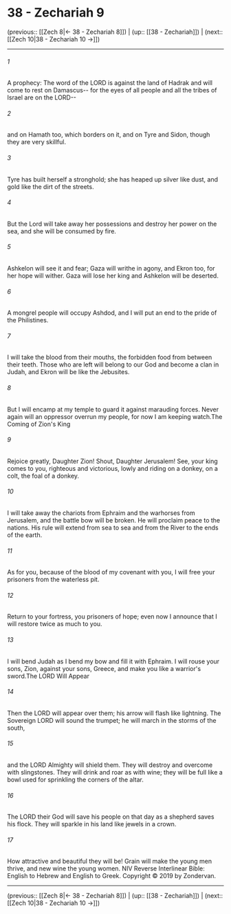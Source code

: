 # 38 - Zechariah 9

(previous:: [[Zech 8|← 38 - Zechariah 8]]) | (up:: [[38 - Zechariah]]) | (next:: [[Zech 10|38 - Zechariah 10 →]])

***


###### 1 
A prophecy: The word of the LORD is against the land of Hadrak and will come to rest on Damascus-- for the eyes of all people and all the tribes of Israel are on the LORD-- 

###### 2 
and on Hamath too, which borders on it, and on Tyre and Sidon, though they are very skillful. 

###### 3 
Tyre has built herself a stronghold; she has heaped up silver like dust, and gold like the dirt of the streets. 

###### 4 
But the Lord will take away her possessions and destroy her power on the sea, and she will be consumed by fire. 

###### 5 
Ashkelon will see it and fear; Gaza will writhe in agony, and Ekron too, for her hope will wither. Gaza will lose her king and Ashkelon will be deserted. 

###### 6 
A mongrel people will occupy Ashdod, and I will put an end to the pride of the Philistines. 

###### 7 
I will take the blood from their mouths, the forbidden food from between their teeth. Those who are left will belong to our God and become a clan in Judah, and Ekron will be like the Jebusites. 

###### 8 
But I will encamp at my temple to guard it against marauding forces. Never again will an oppressor overrun my people, for now I am keeping watch.The Coming of Zion's King 

###### 9 
Rejoice greatly, Daughter Zion! Shout, Daughter Jerusalem! See, your king comes to you, righteous and victorious, lowly and riding on a donkey, on a colt, the foal of a donkey. 

###### 10 
I will take away the chariots from Ephraim and the warhorses from Jerusalem, and the battle bow will be broken. He will proclaim peace to the nations. His rule will extend from sea to sea and from the River to the ends of the earth. 

###### 11 
As for you, because of the blood of my covenant with you, I will free your prisoners from the waterless pit. 

###### 12 
Return to your fortress, you prisoners of hope; even now I announce that I will restore twice as much to you. 

###### 13 
I will bend Judah as I bend my bow and fill it with Ephraim. I will rouse your sons, Zion, against your sons, Greece, and make you like a warrior's sword.The LORD Will Appear 

###### 14 
Then the LORD will appear over them; his arrow will flash like lightning. The Sovereign LORD will sound the trumpet; he will march in the storms of the south, 

###### 15 
and the LORD Almighty will shield them. They will destroy and overcome with slingstones. They will drink and roar as with wine; they will be full like a bowl used for sprinkling the corners of the altar. 

###### 16 
The LORD their God will save his people on that day as a shepherd saves his flock. They will sparkle in his land like jewels in a crown. 

###### 17 
How attractive and beautiful they will be! Grain will make the young men thrive, and new wine the young women. NIV Reverse Interlinear Bible: English to Hebrew and English to Greek. Copyright © 2019 by Zondervan.

***

(previous:: [[Zech 8|← 38 - Zechariah 8]]) | (up:: [[38 - Zechariah]]) | (next:: [[Zech 10|38 - Zechariah 10 →]])
